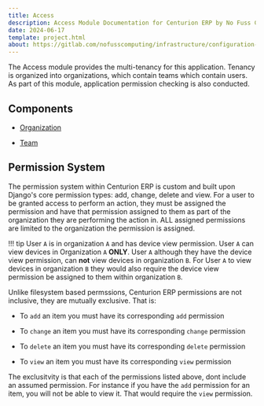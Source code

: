 ```yaml
---
title: Access
description: Access Module Documentation for Centurion ERP by No Fuss Computing
date: 2024-06-17
template: project.html
about: https://gitlab.com/nofusscomputing/infrastructure/configuration-management/centurion_erp
---
```


The Access module provides the multi-tenancy for this application. Tenancy is organized into organizations, which contain teams which contain users. As part of this module, application permission checking is also conducted.


## Components

- [Organization](./organization.md)

- [Team](./team.md)


## Permission System

The permission system within Centurion ERP is custom and built upon Django's core permission types: add, change, delete and view. For a user to be granted access to perform an action, they must be assigned the permission and have that permission assigned to them as part of the organization they are performing the action in. ALL assigned permissions are limited to the organization the permission is assigned.

!!! tip
    User `A` is in organization `A` and has device view permission. User `A` can view devices in Organization `A` **ONLY**. User `A` although they have the device view permission, can **not** view devices in organization `B`. For User `A` to view devices in organization `B` they would also require the device view permission be assigned to them within organization `B`.

Unlike filesystem based permssions, Centurion ERP permissions are not inclusive, they are mutually exclusive. That is:

- To `add` an item you must have its corresponding `add` permission

- To `change` an item you must have its corresponding `change` permission

- To `delete` an item you must have its corresponding `delete` permission

- To `view` an item you must have its corresponding `view` permission

The exclusitvity is that each of the permissions listed above, dont include an assumed permission. For instance if you have the `add` permission for an item, you will not be able to view it. That would require the `view` permission.
